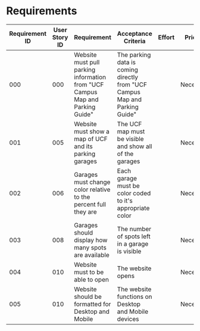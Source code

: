 # Requirements

| Requirement ID | User Story ID | Requirement | Acceptance Criteria | Effort | Priority | Status |
|----------------|---------------|-------------|---------------------|--------|----------|--------|
|            000 |           000 |  Website must pull parking information from "UCF Campus Map and Parking Guide"| The parking data is coming directly from "UCF Campus Map and Parking Guide"|| Necessary |Not Verified |
|            001 |           005 |  Website must show a map of UCF and its parking garages| The UCF map must be visible and show all of the garages || Necessary |Not Verified |
|            002 |           006 |  Garages must change color relative to the percent full they are| Each garage must be color coded to it's appropriate color || Necessary |Not Verified |
|            003 |           008 |  Garages should display how many spots are available| The number of spots left in a garage is visible || Necessary |Not Verified |
|            004 |           010 |  Website must to be able to open| The website opens || Necessary |Not Verified |
|            005 |           010 |  Website should be formatted for Desktop and Mobile| The website functions on Desktop and Mobile devices || Necessary |Not Verified |
